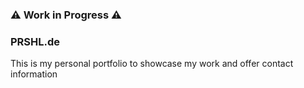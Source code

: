 ### ⚠️ Work in Progress ⚠️


### PRSHL.de

This is my personal portfolio to showcase my work and offer contact information
